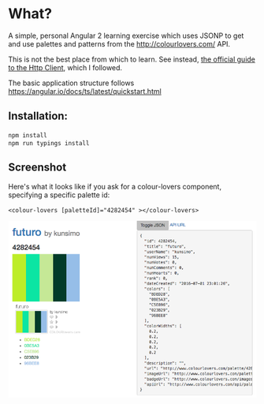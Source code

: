 # What?

A simple, personal Angular 2 learning exercise which uses JSONP to get and use palettes and patterns from the http://colourlovers.com/ API.

This is not the best place from which to learn.  See instead, [the official guide to the Http Client](https://angular.io/docs/ts/latest/guide/server-communication.html), which I followed.

The basic application structure follows https://angular.io/docs/ts/latest/quickstart.html

## Installation:

    npm install
    npm run typings install

## Screenshot
Here's what it looks like if you ask for a colour-lovers component, specifying a specific palette id:

    <colour-lovers [paletteId]="4282454" ></colour-lovers>

![screenshot](screenshots/colourlovers_angular2_screenshot.png)
